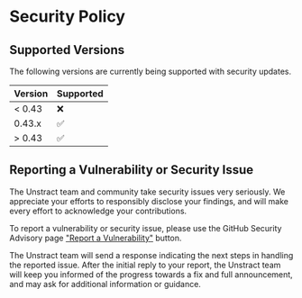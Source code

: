 # Security Policy

## Supported Versions

The following versions are currently being supported with security updates.

| Version | Supported          |
| ------- | ------------------ |
| < 0.43  | :x:                |
| 0.43.x  | :white_check_mark: |
| > 0.43  | :white_check_mark: |

## Reporting a Vulnerability or Security Issue

The Unstract team and community take security issues very seriously. We appreciate your efforts to responsibly disclose your findings, and will make every effort to acknowledge your contributions.

To report a vulnerability or security issue, please use the GitHub Security Advisory page ["Report a Vulnerability"](https://github.com/Zipstack/unstract/security/advisories/) button.

The Unstract team will send a response indicating the next steps in handling the reported issue. After the initial reply to your report, the Unstract team will keep you informed of the progress towards a fix and full announcement, and may ask for additional information or guidance.
